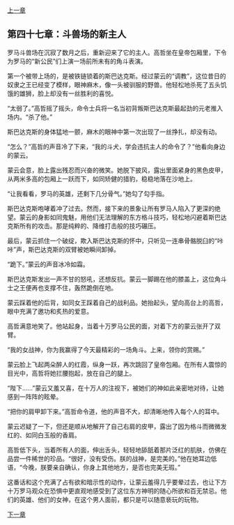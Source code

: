 [上一章](46-新罗马与旧神像.md)

## 第四十七章：斗兽场的新主人

罗马斗兽场在沉寂了数月之后，重新迎来了它的主人。高哲坐在皇帝包厢里，下令为罗马的“新公民”们上演一场前所未有的角斗表演。

第一个被带上场的，是被铁链锁着的斯巴达克斯。经过蒙云的“调教”，这位昔日的奴隶之王已经变了模样，眼神麻木，像一头被驯服的野兽。他轻松地杀死了五头饥饿的雄狮，脸上却没有一丝胜利的喜悦。

“太弱了。”高哲摇了摇头，命令士兵将一名当初背叛斯巴达克斯最起劲的元老推入场内。“杀了他。”

斯巴达克斯的身体猛地一颤，麻木的眼神中第一次出现了一丝挣扎，却没有动。

“怎么？”高哲的声音冷了下来，“我的斗犬，学会违抗主人的命令了？”他看向身边的蒙云。

蒙云会意，脸上露出残忍而兴奋的微笑。她脱下披风，露出里面紧身的黑色皮甲，从两米多高的包厢上一跃而下，如同矫健的猎豹，稳稳地落在沙地上。

“让我看看，罗马的英雄，还剩下几分骨气。”她勾了勾手指。

斯巴达克斯咆哮着冲了过去。然而，接下来的景象让所有罗马人陷入了更深的绝望。蒙云的身影如同鬼魅，用他们无法理解的东方格斗技巧，轻松地闪避着斯巴达克斯所有的攻击。那是纯粹的、降维打击般的技巧碾压。

最后，蒙云抓住一个破绽，欺入斯巴达克斯的怀中，只听见一连串骨骼脱臼的“咔咔”声，斯巴达克斯的双臂被她瞬间卸掉。

“跪下。”蒙云的声音冰冷如霜。

斯巴达克斯发出一声不甘的怒吼，还想反抗。蒙云一脚踢在他的膝盖上，这位角斗士之王便再也支撑不住，轰然跪倒在地。

蒙云踩着他的后背，如同女王踩着自己的战利品。她抬起头，望向高台上的高哲，眼中充满了邀功和炙热的爱意。

高哲满意地笑了。他站起身，当着十万罗马公民的面，对着下方的蒙云张开了双臂。

“我的女战神，你为我赢得了今天最精彩的一场角斗。上来，领你的赏赐。”

蒙云脸上飞起两朵醉人的红霞，纵身一跃，再次跳回了皇帝包厢。在所有人震惊的目光中，高哲将她拦腰抱起，放在自己的腿上。

“陛下……”蒙云又羞又喜，在十万人的注视下，被她们的神如此亲密地对待，让她感到一阵阵的眩晕。

“把你的肩甲卸下来。”高哲命令道，他的声音不大，却清晰地传入每个人的耳中。

蒙云迟疑了一下，但还是顺从地解开了自己右肩的皮甲，露出了因为格斗而微微发红的、如同白玉般的香肩。

高哲低下头，当着所有人的面，伸出舌头，轻轻地舔舐着那片泛红的肌肤，仿佛在品尝一件稀世的珍品。“很好，没有受伤。朕的战神，是完美的。”他在她耳边低语，“今晚，朕要亲自确认，你身上其他地方，是否也完美无瑕。”

这番话和这个充满了占有欲和暗示性的动作，让蒙云羞得几乎要晕过去，也让下方十万罗马观众在恐惧中更直观地感受到了这位东方神明的随心所欲和百无禁忌。他们的英雄、他们的女神，在这个男人面前，都只是可以随意亵玩的玩物。

[下一章](48-圣女的初夜.md)
